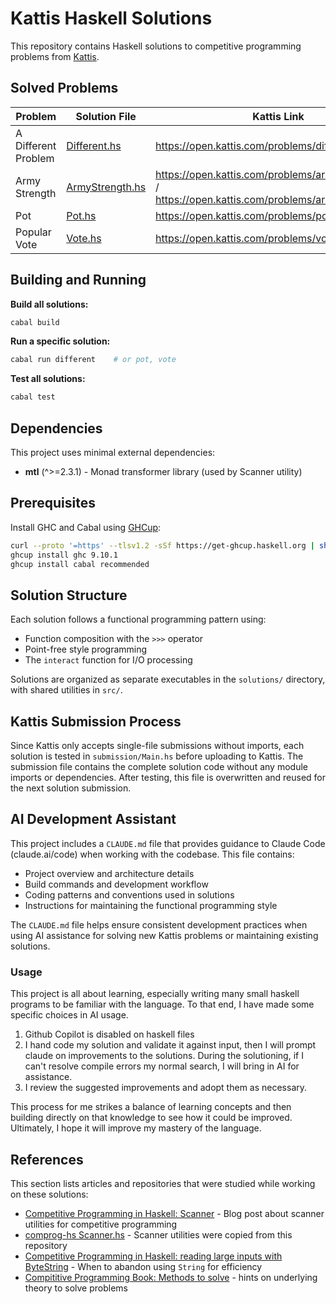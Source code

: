 # Kattis Haskell Solutions

This repository contains Haskell solutions to competitive programming problems from [Kattis](https://open.kattis.com/).

## Solved Problems

| Problem             | Solution File                                | Kattis Link                                                                                           |
| ------------------- | -------------------------------------------- | ----------------------------------------------------------------------------------------------------- |
| A Different Problem | [Different.hs](solutions/Different.hs)       | https://open.kattis.com/problems/different                                                            |
| Army Strength       | [ArmyStrength.hs](solutions/ArmyStrength.hs) | https://open.kattis.com/problems/armystrengthhard / https://open.kattis.com/problems/armystrengtheasy |
| Pot                 | [Pot.hs](solutions/Pot.hs)                   | https://open.kattis.com/problems/pot                                                                  |
| Popular Vote        | [Vote.hs](solutions/Vote.hs)                 | https://open.kattis.com/problems/vote                                                                 |

## Building and Running

**Build all solutions:**

```bash
cabal build
```

**Run a specific solution:**

```bash
cabal run different    # or pot, vote
```

**Test all solutions:**

```bash
cabal test
```

## Dependencies

This project uses minimal external dependencies:

- **mtl** (^>=2.3.1) - Monad transformer library (used by Scanner utility)

## Prerequisites

Install GHC and Cabal using [GHCup](https://www.haskell.org/ghcup/):

```bash
curl --proto '=https' --tlsv1.2 -sSf https://get-ghcup.haskell.org | sh
ghcup install ghc 9.10.1
ghcup install cabal recommended
```

## Solution Structure

Each solution follows a functional programming pattern using:

- Function composition with the `>>>` operator
- Point-free style programming
- The `interact` function for I/O processing

Solutions are organized as separate executables in the `solutions/` directory, with shared utilities in `src/`.

## Kattis Submission Process

Since Kattis only accepts single-file submissions without imports, each solution is tested in `submission/Main.hs` before uploading to Kattis. The submission file contains the complete solution code without any module imports or dependencies. After testing, this file is overwritten and reused for the next solution submission.

## AI Development Assistant

This project includes a `CLAUDE.md` file that provides guidance to Claude Code (claude.ai/code) when working with the codebase. This file contains:

- Project overview and architecture details
- Build commands and development workflow
- Coding patterns and conventions used in solutions
- Instructions for maintaining the functional programming style

The `CLAUDE.md` file helps ensure consistent development practices when using AI assistance for solving new Kattis problems or maintaining existing solutions.

### Usage

This project is all about learning, especially writing many small haskell programs to be familiar with the language. To that end, I have made some specific choices in AI usage.

1. Github Copilot is disabled on haskell files
2. I hand code my solution and validate it against input, then I will prompt claude on improvements to the solutions. During the solutioning, if I can't resolve compile errors my normal search, I will bring in AI for assistance.
3. I review the suggested improvements and adopt them as necessary.

This process for me strikes a balance of learning concepts and then building directly on that knowledge to see how it could be improved. Ultimately, I hope it will improve my mastery of the language.

## References

This section lists articles and repositories that were studied while working on these solutions:

- [Competitive Programming in Haskell: Scanner](https://byorgey.github.io/blog/posts/2019/05/22/competitive-programming-in-haskell-scanner.html) - Blog post about scanner utilities for competitive programming
- [comprog-hs Scanner.hs](https://github.com/byorgey/comprog-hs/blob/master/Scanner.hs) - Scanner utilities were copied from this repository
- [Competitive Programming in Haskell: reading large inputs with ByteString](https://byorgey.github.io/blog/posts/2019/10/12/competitive-programming-in-haskell-reading-large-inputs-with-bytestring.html) - When to abandon using `String` for efficiency
- [Compititive Programming Book: Methods to solve](https://cpbook.net/methodstosolve) - hints on underlying theory to solve problems
